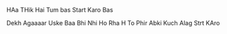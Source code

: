 <P> HAa THik Hai Tum bas Start Karo Bas<p>
Dekh Agaaaar Uske Baa Bhi Nhi Ho Rha H To Phir Abki Kuch Alag Strt KAro
